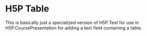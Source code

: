 H5P Table
=========

This is basically just a specialized version of H5P.Text for use in H5P.CoursePresentation for adding a text field containing a table.

